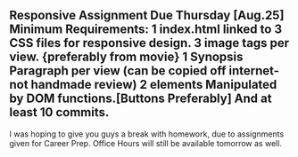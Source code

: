 Responsive Assignment Due Thursday [Aug.25]
Minimum Requirements:
1 index.html linked to 3 CSS files for responsive design.
3 image tags per view. {preferably from movie}
1 Synopsis Paragraph per view (can be copied off internet- not handmade review)
2 elements Manipulated by DOM functions.[Buttons Preferably]
And at least 10 commits.
--------------------------------------------------------
I was hoping to give you guys a break with homework, due to assignments given for Career Prep. Office Hours will still be available tomorrow as well.